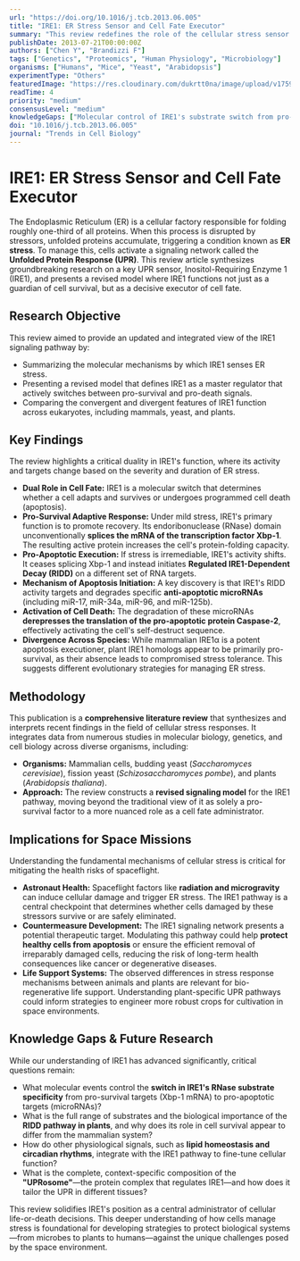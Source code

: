 ```yaml
---
url: "https://doi.org/10.1016/j.tcb.2013.06.005"
title: "IRE1: ER Stress Sensor and Cell Fate Executor"
summary: "This review redefines the role of the cellular stress sensor IRE1, revealing it as a master regulator that actively decides between cell survival and programmed cell death. Under severe stress, IRE1 switches its function to degrade specific microRNAs, thereby activating pro-apoptotic proteins and executing cell death, a critical mechanism for managing cellular damage."
publishDate: 2013-07-21T00:00:00Z
authors: ["Chen Y", "Brandizzi F"]
tags: ["Genetics", "Proteomics", "Human Physiology", "Microbiology"]
organisms: ["Humans", "Mice", "Yeast", "Arabidopsis"]
experimentType: "Others"
featuredImage: "https://res.cloudinary.com/dukrtt0na/image/upload/v1759636904/iu8cb9myyfef61frxotm.jpg"
readTime: 4
priority: "medium"
consensusLevel: "medium"
knowledgeGaps: ["Molecular control of IRE1's substrate switch from pro-survival to pro-apoptotic targets", "Biological significance of the RIDD pathway in plants", "Integration of lipid and circadian signals with the IRE1 pathway", "Context-specific composition and regulation of the IRE1 protein complex (UPRosome)"]
doi: "10.1016/j.tcb.2013.06.005"
journal: "Trends in Cell Biology"
---
```


# IRE1: ER Stress Sensor and Cell Fate Executor

The Endoplasmic Reticulum (ER) is a cellular factory responsible for folding roughly one-third of all proteins. When this process is disrupted by stressors, unfolded proteins accumulate, triggering a condition known as **ER stress**. To manage this, cells activate a signaling network called the **Unfolded Protein Response (UPR)**. This review article synthesizes groundbreaking research on a key UPR sensor, Inositol-Requiring Enzyme 1 (IRE1), and presents a revised model where IRE1 functions not just as a guardian of cell survival, but as a decisive executor of cell fate.

## Research Objective

This review aimed to provide an updated and integrated view of the IRE1 signaling pathway by:
- Summarizing the molecular mechanisms by which IRE1 senses ER stress.
- Presenting a revised model that defines IRE1 as a master regulator that actively switches between pro-survival and pro-death signals.
- Comparing the convergent and divergent features of IRE1 function across eukaryotes, including mammals, yeast, and plants.

## Key Findings

The review highlights a critical duality in IRE1's function, where its activity and targets change based on the severity and duration of ER stress.

- **Dual Role in Cell Fate:** IRE1 is a molecular switch that determines whether a cell adapts and survives or undergoes programmed cell death (apoptosis).
- **Pro-Survival Adaptive Response:** Under mild stress, IRE1's primary function is to promote recovery. Its endoribonuclease (RNase) domain unconventionally **splices the mRNA of the transcription factor Xbp-1**. The resulting active protein increases the cell's protein-folding capacity.
- **Pro-Apoptotic Execution:** If stress is irremediable, IRE1's activity shifts. It ceases splicing Xbp-1 and instead initiates **Regulated IRE1-Dependent Decay (RIDD)** on a different set of RNA targets.
- **Mechanism of Apoptosis Initiation:** A key discovery is that IRE1's RIDD activity targets and degrades specific **anti-apoptotic microRNAs** (including miR-17, miR-34a, miR-96, and miR-125b).
- **Activation of Cell Death:** The degradation of these microRNAs **derepresses the translation of the pro-apoptotic protein Caspase-2**, effectively activating the cell's self-destruct sequence.
- **Divergence Across Species:** While mammalian IRE1α is a potent apoptosis executioner, plant IRE1 homologs appear to be primarily pro-survival, as their absence leads to compromised stress tolerance. This suggests different evolutionary strategies for managing ER stress.

## Methodology

This publication is a **comprehensive literature review** that synthesizes and interprets recent findings in the field of cellular stress responses. It integrates data from numerous studies in molecular biology, genetics, and cell biology across diverse organisms, including:
- **Organisms:** Mammalian cells, budding yeast (*Saccharomyces cerevisiae*), fission yeast (*Schizosaccharomyces pombe*), and plants (*Arabidopsis thaliana*).
- **Approach:** The review constructs a **revised signaling model** for the IRE1 pathway, moving beyond the traditional view of it as solely a pro-survival factor to a more nuanced role as a cell fate administrator.

## Implications for Space Missions

Understanding the fundamental mechanisms of cellular stress is critical for mitigating the health risks of spaceflight.
- **Astronaut Health:** Spaceflight factors like **radiation and microgravity** can induce cellular damage and trigger ER stress. The IRE1 pathway is a central checkpoint that determines whether cells damaged by these stressors survive or are safely eliminated.
- **Countermeasure Development:** The IRE1 signaling network presents a potential therapeutic target. Modulating this pathway could help **protect healthy cells from apoptosis** or ensure the efficient removal of irreparably damaged cells, reducing the risk of long-term health consequences like cancer or degenerative diseases.
- **Life Support Systems:** The observed differences in stress response mechanisms between animals and plants are relevant for bio-regenerative life support. Understanding plant-specific UPR pathways could inform strategies to engineer more robust crops for cultivation in space environments.

## Knowledge Gaps & Future Research

While our understanding of IRE1 has advanced significantly, critical questions remain:
- What molecular events control the **switch in IRE1's RNase substrate specificity** from pro-survival targets (Xbp-1 mRNA) to pro-apoptotic targets (microRNAs)?
- What is the full range of substrates and the biological importance of the **RIDD pathway in plants**, and why does its role in cell survival appear to differ from the mammalian system?
- How do other physiological signals, such as **lipid homeostasis and circadian rhythms**, integrate with the IRE1 pathway to fine-tune cellular function?
- What is the complete, context-specific composition of the **"UPRosome"**—the protein complex that regulates IRE1—and how does it tailor the UPR in different tissues?

This review solidifies IRE1's position as a central administrator of cellular life-or-death decisions. This deeper understanding of how cells manage stress is foundational for developing strategies to protect biological systems—from microbes to plants to humans—against the unique challenges posed by the space environment.